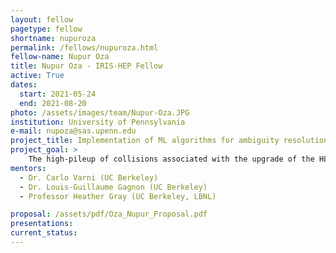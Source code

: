 ```yaml
---
layout: fellow
pagetype: fellow
shortname: nupuroza
permalink: /fellows/nupuroza.html
fellow-name: Nupur Oza
title: Nupur Oza - IRIS-HEP Fellow
active: True
dates:
  start: 2021-05-24
  end: 2021-08-20
photo: /assets/images/team/Nupur-Oza.JPG
institution: University of Pennsylvania
e-mail: nupoza@sas.upenn.edu
project_title: Implementation of ML algorithms for ambiguity resolution in ACTS track reconstruction
project_goal: >
    The high-pileup of collisions associated with the upgrade of the HL-LHC will offer serious computational limitations to particle tracking. ACTS, an experiment independent tool for track reconstruction, is especially CPU-expensive in its ambiguity solving step. To mitigate this, this project seeks to implement ML-based algorithms for ambiguity solving and final track resolution within ACTS.
mentors:
  - Dr. Carlo Varni (UC Berkeley)
  - Dr. Louis-Guillaume Gagnon (UC Berkeley)
  - Professor Heather Gray (UC Berkeley, LBNL)

proposal: /assets/pdf/Oza_Nupur_Proposal.pdf
presentations:
current_status:
---
```

